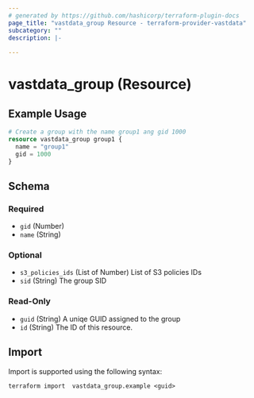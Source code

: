 ```yaml
---
# generated by https://github.com/hashicorp/terraform-plugin-docs
page_title: "vastdata_group Resource - terraform-provider-vastdata"
subcategory: ""
description: |-
  
---
```


# vastdata_group (Resource)



## Example Usage

```terraform
# Create a group with the name group1 ang gid 1000
resource vastdata_group group1 {
  name = "group1"
  gid = 1000
}
```

<!-- schema generated by tfplugindocs -->
## Schema

### Required

- `gid` (Number)
- `name` (String)

### Optional

- `s3_policies_ids` (List of Number) List of S3 policies IDs
- `sid` (String) The group SID

### Read-Only

- `guid` (String) A uniqe GUID assigned to the group
- `id` (String) The ID of this resource.

## Import

Import is supported using the following syntax:

```shell
terraform import  vastdata_group.example <guid>
```
